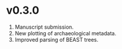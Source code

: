 # v0.3.0

1. Manuscript submission.
1. New plotting of archaeological metadata.
1. Improved parsing of BEAST trees.
